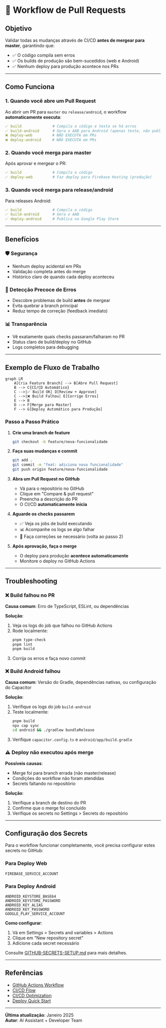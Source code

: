# 🔄 Workflow de Pull Requests

## Objetivo

Validar todas as mudanças através de CI/CD **antes de mergear para master**, garantindo que:
- ✅ O código compila sem erros
- ✅ Os builds de produção são bem-sucedidos (web e Android)
- ✅ Nenhum deploy para produção acontece nos PRs

---

## Como Funciona

### 1. Quando você abre um Pull Request

Ao abrir um PR para `master` ou `release/android`, o workflow **automaticamente executa**:

```yaml
✅ build              # Compila o código e testa se há erros
✅ build-android      # Gera o AAB para Android (apenas teste, não publica)
❌ deploy-web         # NÃO EXECUTA em PRs
❌ deploy-android     # NÃO EXECUTA em PRs
```

### 2. Quando você merga para master

Após aprovar e mergear o PR:

```yaml
✅ build              # Compila o código
✅ deploy-web         # Faz deploy para Firebase Hosting (produção)
```

### 3. Quando você merga para release/android

Para releases Android:

```yaml
✅ build              # Compila o código
✅ build-android      # Gera o AAB
✅ deploy-android     # Publica na Google Play Store
```

---

## Benefícios

### 🛡️ Segurança
- Nenhum deploy acidental em PRs
- Validação completa antes do merge
- Histórico claro de quando cada deploy aconteceu

### 🐛 Detecção Precoce de Erros
- Descobre problemas de build **antes** de mergear
- Evita quebrar a branch principal
- Reduz tempo de correção (feedback imediato)

### 📊 Transparência
- Vê exatamente quais checks passaram/falharam no PR
- Status claro de build/deploy no GitHub
- Logs completos para debugging

---

## Exemplo de Fluxo de Trabalho

```mermaid
graph LR
    A[Cria Feature Branch] --> B[Abre Pull Request]
    B --> C{CI/CD Automático}
    C -->|✅ Build OK| D[Review + Approve]
    C -->|❌ Build Falhou| E[Corrige Erros]
    E --> B
    D --> F[Merge para Master]
    F --> G[Deploy Automático para Produção]
```

### Passo a Passo Prático

1. **Crie uma branch de feature**
   ```bash
   git checkout -b feature/nova-funcionalidade
   ```

2. **Faça suas mudanças e commit**
   ```bash
   git add .
   git commit -m "feat: adiciona nova funcionalidade"
   git push origin feature/nova-funcionalidade
   ```

3. **Abra um Pull Request no GitHub**
   - Vá para o repositório no GitHub
   - Clique em "Compare & pull request"
   - Preencha a descrição do PR
   - O CI/CD **automaticamente inicia**

4. **Aguarde os checks passarem**
   - ✅ Veja os jobs de build executando
   - 📊 Acompanhe os logs se algo falhar
   - 🔧 Faça correções se necessário (volta ao passo 2)

5. **Após aprovação, faça o merge**
   - O deploy para produção **acontece automaticamente**
   - Monitore o deploy no GitHub Actions

---

## Troubleshooting

### ❌ Build falhou no PR

**Causa comum**: Erro de TypeScript, ESLint, ou dependências

**Solução**:
1. Veja os logs do job que falhou no GitHub Actions
2. Rode localmente:
   ```bash
   pnpm type-check
   pnpm lint
   pnpm build
   ```
3. Corrija os erros e faça novo commit

### ❌ Build Android falhou

**Causa comum**: Versão do Gradle, dependências nativas, ou configuração do Capacitor

**Solução**:
1. Verifique os logs do job `build-android`
2. Teste localmente:
   ```bash
   pnpm build
   npx cap sync
   cd android && ./gradlew bundleRelease
   ```
3. Verifique `capacitor.config.ts` e `android/app/build.gradle`

### ⚠️ Deploy não executou após merge

**Possíveis causas**:
- Merge foi para branch errada (não master/release)
- Condições do workflow não foram atendidas
- Secrets faltando no repositório

**Solução**:
1. Verifique a branch de destino do PR
2. Confirme que o merge foi concluído
3. Verifique os secrets no Settings > Secrets do repositório

---

## Configuração dos Secrets

Para o workflow funcionar completamente, você precisa configurar estes secrets no GitHub:

### Para Deploy Web
```
FIREBASE_SERVICE_ACCOUNT
```

### Para Deploy Android
```
ANDROID_KEYSTORE_BASE64
ANDROID_KEYSTORE_PASSWORD
ANDROID_KEY_ALIAS
ANDROID_KEY_PASSWORD
GOOGLE_PLAY_SERVICE_ACCOUNT
```

**Como configurar**:
1. Vá em Settings > Secrets and variables > Actions
2. Clique em "New repository secret"
3. Adicione cada secret necessário

Consulte [GITHUB-SECRETS-SETUP.md](./GITHUB-SECRETS-SETUP.md) para mais detalhes.

---

## Referências

- [GitHub Actions Workflow](.github/workflows/deploy-optimized.yml)
- [CI/CD Flow](./CI-CD-FLOW.md)
- [CI/CD Optimization](./CI-CD-OPTIMIZATION.md)
- [Deploy Quick Start](./DEPLOY-QUICK-START.md)

---

**Última atualização**: Janeiro 2025  
**Autor**: AI Assistant + Developer Team
